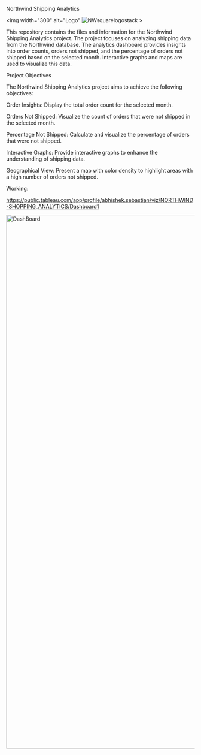 Northwind Shipping Analytics

<img width="300" alt="Logo" ![NWsquarelogostack](https://github.com/abby1712/NorthWind-Shipping-Analytics/assets/72368959/b41bdfe8-2963-4b3c-839c-6b713fecd0db) >



This repository contains the files and information for the Northwind Shipping Analytics project. 
The project focuses on analyzing shipping data from the Northwind database. 
The analytics dashboard provides insights into order counts, orders not shipped, and the percentage of orders not shipped based on the selected month. Interactive graphs and maps are used to visualize this data.


Project Objectives

The Northwind Shipping Analytics project aims to achieve the following objectives:

Order Insights: Display the total order count for the selected month.

Orders Not Shipped: Visualize the count of orders that were not shipped in the selected month.

Percentage Not Shipped: Calculate and visualize the percentage of orders that were not shipped.

Interactive Graphs: Provide interactive graphs to enhance the understanding of shipping data.

Geographical View: Present a map with color density to highlight areas with a high number of orders not shipped.

Working:

https://public.tableau.com/app/profile/abhishek.sebastian/viz/NORTHWIND-SHOPPING_ANALYTICS/Dashboard1


<img width="1426" alt="DashBoard" src="https://github.com/abby1712/NorthWind-Shipping-Analytics/assets/72368959/6349bd83-d573-4e4c-849d-cc701a5bee48">



